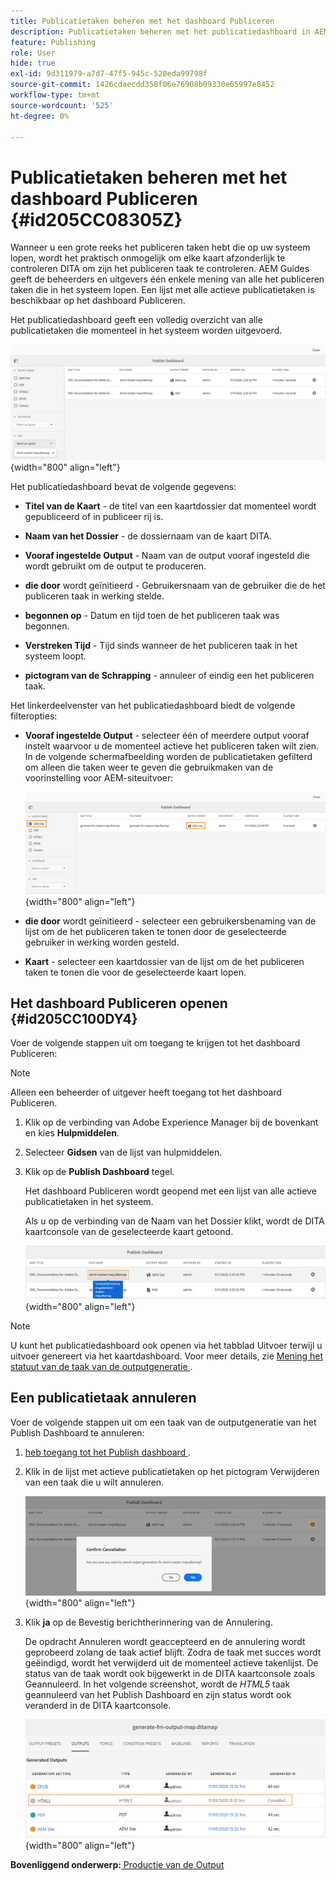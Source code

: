 ```yaml
---
title: Publicatietaken beheren met het dashboard Publiceren
description: Publicatietaken beheren met het publicatiedashboard in AEM Guides. Zorg dat u weet hoe u toegang krijgt tot het publicatiedashboard en annuleer een publicatietaak.
feature: Publishing
role: User
hide: true
exl-id: 9d311979-a7d7-47f5-945c-520eda99798f
source-git-commit: 1426cdaecdd358f06e76908b09330e65997e8452
workflow-type: tm+mt
source-wordcount: '525'
ht-degree: 0%

---
```


# Publicatietaken beheren met het dashboard Publiceren {#id205CC08305Z}

Wanneer u een grote reeks het publiceren taken hebt die op uw systeem lopen, wordt het praktisch onmogelijk om elke kaart afzonderlijk te controleren DITA om zijn het publiceren taak te controleren. AEM Guides geeft de beheerders en uitgevers één enkele mening van alle het publiceren taken die in het systeem lopen. Een lijst met alle actieve publicatietaken is beschikbaar op het dashboard Publiceren.

Het publicatiedashboard geeft een volledig overzicht van alle publicatietaken die momenteel in het systeem worden uitgevoerd.

![](images/publish-dashboard.png){width="800" align="left"}

Het publicatiedashboard bevat de volgende gegevens:

- **Titel van de Kaart** - de titel van een kaartdossier dat momenteel wordt gepubliceerd of in publiceer rij is.

- **Naam van het Dossier** - de dossiernaam van de kaart DITA.

- **Vooraf ingestelde Output** - Naam van de output vooraf ingesteld die wordt gebruikt om de output te produceren.

- **die door** wordt geïnitieerd - Gebruikersnaam van de gebruiker die de het publiceren taak in werking stelde.

- **begonnen op** - Datum en tijd toen de het publiceren taak was begonnen.

- **Verstreken Tijd** - Tijd sinds wanneer de het publiceren taak in het systeem loopt.

- **pictogram van de Schrapping** - annuleer of eindig een het publiceren taak.

Het linkerdeelvenster van het publicatiedashboard biedt de volgende filteropties:

- **Vooraf ingestelde Output** - selecteer één of meerdere output vooraf instelt waarvoor u de momenteel actieve het publiceren taken wilt zien. In de volgende schermafbeelding worden de publicatietaken gefilterd om alleen die taken weer te geven die gebruikmaken van de voorinstelling voor AEM-siteuitvoer:

  ![](images/publish-dashboard-preset-filter.png){width="800" align="left"}

- **die door** wordt geïnitieerd - selecteer een gebruikersbenaming van de lijst om de het publiceren taken te tonen door de geselecteerde gebruiker in werking worden gesteld.

- **Kaart** - selecteer een kaartdossier van de lijst om de het publiceren taken te tonen die voor de geselecteerde kaart lopen.

## Het dashboard Publiceren openen {#id205CC100DY4}

Voer de volgende stappen uit om toegang te krijgen tot het dashboard Publiceren:

>[!NOTE]
>
> Alleen een beheerder of uitgever heeft toegang tot het dashboard Publiceren.

1. Klik op de verbinding van Adobe Experience Manager bij de bovenkant en kies **Hulpmiddelen**.

1. Selecteer **Gidsen** van de lijst van hulpmiddelen.

1. Klik op de **Publish Dashboard** tegel.

   Het dashboard Publiceren wordt geopend met een lijst van alle actieve publicatietaken in het systeem.

   Als u op de verbinding van de Naam van het Dossier klikt, wordt de DITA kaartconsole van de geselecteerde kaart getoond.

   ![](images/publish-dashboard-click-filename-link.png){width="800" align="left"}


>[!NOTE]
>
> U kunt het publicatiedashboard ook openen via het tabblad Uitvoer terwijl u uitvoer genereert via het kaartdashboard. Voor meer details, zie [ Mening het statuut van de taak van de outputgeneratie ](generate-output-for-a-dita-map.md#viewing_output_history).

## Een publicatietaak annuleren

Voer de volgende stappen uit om een taak van de outputgeneratie van het Publish Dashboard te annuleren:

1. [ heb toegang tot het Publish dashboard ](#id205CC100DY4).

1. Klik in de lijst met actieve publicatietaken op het pictogram Verwijderen van een taak die u wilt annuleren.

   ![](images/publish-dashboard-cancel-task.png){width="800" align="left"}

1. Klik **ja** op de Bevestig berichtherinnering van de Annulering.

   De opdracht Annuleren wordt geaccepteerd en de annulering wordt geprobeerd zolang de taak actief blijft. Zodra de taak met succes wordt geëindigd, wordt het verwijderd uit de momenteel actieve takenlijst. De status van de taak wordt ook bijgewerkt in de DITA kaartconsole zoals Geannuleerd. In het volgende screenshot, wordt de *HTML5* taak geannuleerd van het Publish Dashboard en zijn status wordt ook veranderd in de DITA kaartconsole.

   ![](images/cancelled-output-task.png){width="800" align="left"}


**Bovenliggend onderwerp:**[ Productie van de Output ](generate-output.md)
